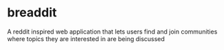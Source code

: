 # breaddit

A reddit inspired web application that lets users find and join communities where topics they are interested in are being discussed
